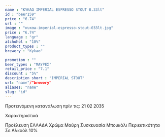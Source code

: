 ```yaml
---
name : "ΚΥΚΑΩ IMPERIAL ESPRESSO STOUT 0.33lt"
id : "beer159"
price : "6.74"
url : ""
image : "κυκαω-imperial-espresso-stout-033lt.jpg"
price : "6.74"
language : "gr"
alchohol : "10%"
product_types : ""
brewery : "Kykao"

promotion : ""
beer_types : "ΜΑΥΡΕΣ"
retail_price : "7.1"
discount : "5%"
description_short : "IMPERIAL STOUT"
url: "name"/"brewery"
aliases: "name"
slug: "id"
---
```


Προτεινόμενη κατανάλωση πρίν τις: 21 02 2035

Χαρακτηριστικά

Προέλευση
ΕΛΛΑΔΑ
Χρώμα
Μαύρη
Συσκευασία
Μπουκάλι
Περιεκτικότητα Σε Αλκοόλ
10%